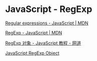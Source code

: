 <!-- #regexp-js -->
# JavaScript - RegExp

[Regular expressions - JavaScript | MDN](https://developer.mozilla.org/en-US/docs/Web/JavaScript/Guide/Regular_Expressions)

[RegExp - JavaScript | MDN](https://developer.mozilla.org/en-US/docs/Web/JavaScript/Reference/Global_Objects/RegExp)

[RegExp 对象 - JavaScript 教程 - 网道](https://wangdoc.com/javascript/stdlib/regexp.html)

[JavaScript RegExp Object](https://www.w3schools.com/js/js_regexp.asp)
